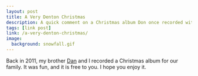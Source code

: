 ```yaml
---
layout: post
title: A Very Denton Christmas
description: A quick comment on a Christmas album Don once recorded with his brother
tags: [link post]
link: /a-very-denton-christmas/
image:
  background: snowfall.gif
---
```


Back in 2011, my brother [Dan](http://danielryandenton.com) and I recorded a Christmas album for our family. It was fun, and it is free to you. I hope you enjoy it.

